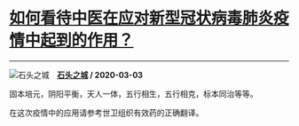 # [如何看待中医在应对新型冠状病毒肺炎疫情中起到的作用？](https://www.zhihu.com/answer/1053055439)

-------------------------------------------------------------------------

![石头之城](https://pic4.zhimg.com/v2-f4040038a8875c6e84b68046f81b8be0.jpg?source=1940ef5c "石头之城")&emsp;**[石头之城](https://www.zhihu.com/people/shi-tou-zhi-cheng-20) / 2020-03-03**

固本培元，阴阳平衡，天人一体，五行相生，五行相克，标本同治等等。

在这次疫情中的应用请参考世卫组织有效药的正确翻译。

